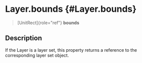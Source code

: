 Layer.bounds {#Layer.bounds}
============

> [UnitRect]{role="ref"} **bounds**

Description
-----------

If the Layer is a layer set, this property returns a reference to the
corresponding layer set object.
